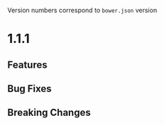 Version numbers correspond to `bower.json` version

# 1.1.1

## Features

## Bug Fixes

## Breaking Changes